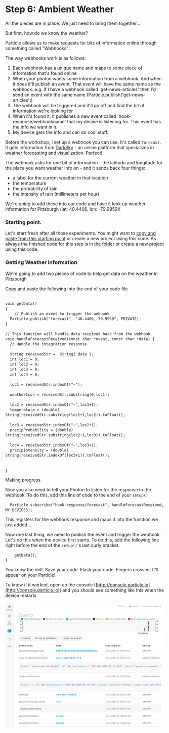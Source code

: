 # Step 6: Ambient Weather

All the pieces are in place. We just need to bring them together...

But first, how do we know the weather? 

Particle allows us to make requests for bits of information online through something called "Webhooks".  

The way webhooks work is as follows:

1. Each webhook has a unique name and maps to some piece of information that's found online
1. When your photon wants some information from a webhook. And when it does it'll publish an event. That event will have the same name as the webhook. e.g. If I have a webhook called 'get-news-articles' then I'd send an event with the same name (Particle.publish('get-news-articles'))
2. The webhook will be triggered and it'll go off and find the bit of information we're looking for
3. When it's found it, it publishes a new event called 'hook-response/webhookname' that my decive is listening for. This event has the info we want in it.
4. My device gets the info and can do cool stuff. 

Before the workshop, I set up a webhook you can use. It's called `forecast`. It gets information from [DarkSky](https://darksky.net/forecast/40.5465,-80.0525/us12/en) - an online platform that specializes in weather forecasting and visualization. Perfect! 

The webhook asks for one bit of information - the latitude and longitude for the place you want weather info on - and it sends back four things:
- a label for the current weather in that location
- the temperature
- the probability of rain 
- the intensity of rain (millimeters per hour)

We're going to add these into our code and have it look up weather information for Pittsburgh (lat: 40.4406, lon: -79.9959)! 

### Starting point.

Let's start fresh after all those experiments. You might want to [copy and paste from this starting point](code-at-start/LED.ino) or create a new project using this code. As always the finished code for this step is in [the folder ](code-by-end/LED.ino) or create a new project using this code.


### Getting Weather Information

We're going to add two pieces of code to help get data on the weather in Pittsburgh

Copy and paste the following into the end of your code file

`````

void getData()
{
	// Publish an event to trigger the webhook
  Particle.publish("forecast", "40.4406,-79.9959", PRIVATE);
}

// This function will handle data received back from the webhook
void handleForecastReceived(const char *event, const char *data) {
  // Handle the integration response

  String receivedStr =  String( data );
  int loc1 = 0;
  int loc2 = 0;
  int loc3 = 0;
  int loc4 = 0;

  loc1 = receivedStr.indexOf("~");

  weatherIcon = receivedStr.substring(0,loc1);

  loc2 = receivedStr.indexOf("~",loc1+1);
  temperature = (double) String(receivedStr.substring(loc1+1,loc2)).toFloat();

  loc3 = receivedStr.indexOf("~",loc2+1);
  precipProbability = (double) String(receivedStr.substring(loc2+1,loc3)).toFloat();

  loc4 = receivedStr.indexOf("~",loc3+1);
  precipIntensity = (double) String(receivedStr.indexOf(loc3+1)).toFloat();


}
`````

Making progress.

Now you also need to tell your Photon to listen for the response to the webhook. To do this, add this line of code to the end of your `setup()`

`````
  Particle.subscribe("hook-response/forecast", handleForecastReceived, MY_DEVICES);

`````
This registers for the webhook response and maps it into the function we just added...

Now one last thing, we need to publish the event and trigger the webhook. Let's do this when the device first starts. To do this, add the following line right before the end of the `setup()`'s last curly bracket. 

````
	getData();
}
````

You know the drill. Save your code. Flash your code. Fingers crossed. It'll appear on your Particle!

To know if it worked, open up the console ([http://console.particle.io](http://console.particle.io)) and you should see something like this when the device restarts

![Events Console](console.png)



